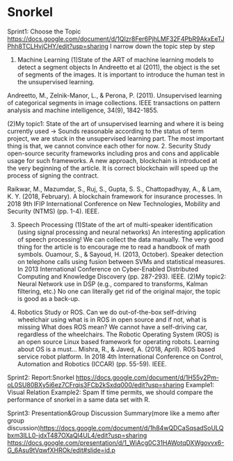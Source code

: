 Snorkel
=======
Sprint1: Choose the Topic
https://docs.google.com/document/d/1QIzr8Fer6PjhLMF32F4PbR9AkxEeTJPhh8TCLHvjCHY/edit?usp=sharing
I narrow down the topic step by step
1. Machine Learning
(1)State of the ART of machine learning models to detect a segment objects 
In Andreetto et al (2011), the object is the set of segments of the images. It is important to introduce the human test in the unsupervised learning.

Andreetto, M., Zelnik-Manor, L., & Perona, P. (2011). Unsupervised learning of categorical segments in image collections. IEEE transactions on pattern analysis and machine intelligence, 34(9), 1842-1855.

(2)My topic1: State of the art of unsupervised learning and where it is being currently used
→ Sounds reasonable according to the status of term project, we are stuck in the unsupervised learning part. The most important thing is that, we cannot convince each other for now.
2. Security
Study open-source security frameworks including pros and cons and applicable usage for such frameworks.
A new approach, blockchain is introduced at the very beginning of the article. It is correct blockchain will speed up the process of signing the contract.

Raikwar, M., Mazumdar, S., Ruj, S., Gupta, S. S., Chattopadhyay, A., & Lam, K. Y. (2018, February). A blockchain framework for insurance processes. In 2018 9th IFIP International Conference on New Technologies, Mobility and Security (NTMS) (pp. 1-4). IEEE.

3. Speech Processing
(1)State of the art of multi-speaker identification (using signal processing and neural networks)
An interesting application of speech processing! We can collect the data manually. The very good thing for the article is to encourage me to read a handbook of math symbols.
Ouamour, S., & Sayoud, H. (2013, October). Speaker detection on telephone calls using fusion between SVMs and statistical measures. In 2013 International Conference on Cyber-Enabled Distributed Computing and Knowledge Discovery (pp. 287-293). IEEE.
(2)My topic2: Neural Network use in DSP (e.g., compared to transforms, Kalman filtering, etc.)
No one can literally get rid of the original major, the topic is good as a back-up.

4. Robotics
Study or ROS.  Can we do out-of-the-box self-driving wheelchair using what is in ROS in open source and if not, what is missing
What does ROS mean? We cannot have a self-driving car, regardless of the wheelchairs.
The Robotic Operating System (ROS) is an open source Linux based framework for operating robots.  Learning about OS is a must…
Mishra, R., & Javed, A. (2018, April). ROS based service robot platform. In 2018 4th International Conference on Control, Automation and Robotics (ICCAR) (pp. 55-59). IEEE.

Sprint2: Report:Snorkel
https://docs.google.com/document/d/1H55y2Pm-oL0SU80BXy5i6ez7CFrqis3FCb2kSxdq000/edit?usp=sharing
Example1: Visual Relation
Example2: Spam
If time permits, we should compare the performance of snorkel in a same data set with R.

Sprint3: Presentation&Group Discussion
Summary(more like a memo after group discussion)https://docs.google.com/document/d/1h84wQDCaSqsadSoULQbxm3ILL0-jdxT487OXaQl4UL4/edit?usp=sharing
https://docs.google.com/presentation/d/1_WiAcg0C31HAWotqDXWgovvx6-G_6Asu9tVqwfXHROk/edit#slide=id.p
